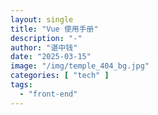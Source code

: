 ```yaml
---
layout: single
title: "Vue 使用手册"
description: "-"
author: "谌中钱"
date: "2025-03-15"
image: "/img/temple_404_bg.jpg"
categories: [ "tech" ]
tags:
  - "front-end"
---
```


<br />
<br />

<!-- @import "[TOC]" {cmd="toc" depthFrom=1 depthTo=6} -->

<!-- code_chunk_output -->



<!-- /code_chunk_output -->
